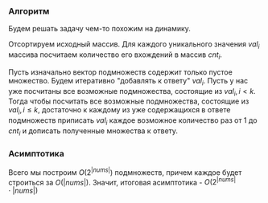 ### Алгоритм
Будем решать задачу чем-то похожим на динамику. 

Отсортируем исходный массив. Для каждого уникального значения $val_i$ массива посчитаем количество его вхождений в массив $cnt_i$. 

Пусть изначально вектор подмножеств содержит только пустое множество. Будем итеративно "добавлять к ответу" $val_i$. Пусть у нас уже посчитаны все возможные подмножества, состоящие из $val_i, i < k$. Тогда чтобы посчитать все возможные подмножества, состоящие из $val_i, i \leq k$, достаточно к каждому из уже содержащихся в ответе подмножеств приписать $val_i$ каждое возможное количество раз от 1 до $cnt_i$ и дописать полученные множества к ответу.

### Асимптотика
Всего мы построим $O(2^{|nums|})$ подмножеств, причем каждое будет строиться за $O(|nums|)$. Значит, итоговая асимптотика - $O(2^{|nums|} \cdot |nums|)$
